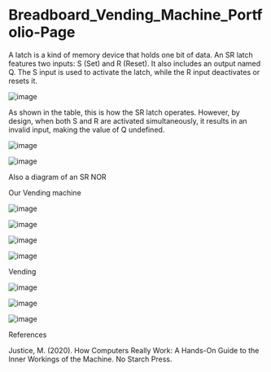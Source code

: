 # Breadboard_Vending_Machine_Portfolio-Page
A latch is a kind of memory device that holds one bit of data. An SR latch features two inputs: S (Set) and R (Reset). It also includes an output named Q. The S input is used to activate the latch, while the R input deactivates or resets it.

![image](https://github.com/user-attachments/assets/531e081d-fd2f-4f43-bbf5-f12ff0dd4175)

As shown in the table, this is how the SR latch operates. However, by design, when both S and R are activated simultaneously, it results in an invalid input, making the value of Q undefined.

![image](https://github.com/user-attachments/assets/e49edd61-9bde-40d7-8cad-2c89f405a5f1)

![image](https://github.com/user-attachments/assets/0dbc539b-417a-4c15-abd9-df1331a70ee4)

Also a diagram of an SR NOR 

Our Vending machine

![image](https://github.com/user-attachments/assets/1f2cbb1f-fc9f-4268-b4b8-36f7f80b5f11)

![image](https://github.com/user-attachments/assets/984526ce-f135-4dce-b7fa-409a5a690b73)

![image](https://github.com/user-attachments/assets/74b425e8-ecdf-47a3-8d79-e33d8724032f)

![image](https://github.com/user-attachments/assets/b432eff1-0ea5-436e-b9be-5bebf28f3340)

Vending

![image](https://github.com/user-attachments/assets/1b38499f-b7af-4dc1-8785-1f60f5cc2147)

![image](https://github.com/user-attachments/assets/d749b637-7a7b-4585-9492-01121aa3abfa)

![image](https://github.com/user-attachments/assets/f5f4f1a5-343a-428f-820c-9eb456c0f7c6)

References

Justice, M. (2020). How Computers Really Work: A Hands-On Guide to the Inner Workings of the Machine. No Starch Press.
